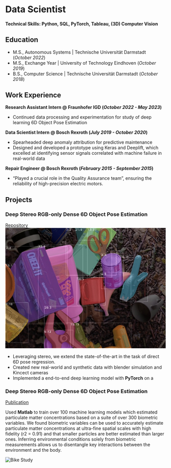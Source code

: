 # Data Scientist

#### Technical Skills: Python, SQL, PyTorch, Tableau, (3D) Computer Vision

## Education
- M.S., Autonomous Systems | Technische Universität Darmstadt (_October 2022_)
- M.S., Exchange Year | University of Technology Eindhoven (_October 2019_)
- B.S., Computer Science | Technische Universität Darmstadt (_October 2018_)

## Work Experience
**Research Assistant Intern @ Fraunhofer IGD (_October 2022 - May 2023_)**
- Continued data processing and experimentation for study of deep learning 6D Object Pose Estimation

**Data Scientist Intern @ Bosch Rexroth (_July 2019 - October 2020_)**
- Spearheaded deep anomaly attribution for predictive maintenance
- Designed and developed a prototype using Keras and Deeplift,
which excelled at identifying sensor signals correlated with machine failure in real-world data

**Repair Engineer @ Bosch Rexroth (_February 2015 - September 2015_)**
- “Played a crucial role in the Quality Assurance team”, ensuring the reliability of high-precision electric motors.

## Projects

### Deep Stereo RGB-only Dense 6D Object Pose Estimation
[Repository](https://github.com/janemrich/denstereo2)
![Pose Estimation](/assets/img/render_bboxes.jpg)
- Leveraging stereo, we extend the state-of-the-art in the task of direct 6D pose regression.
- Created new real-world and synthetic data with blender simulation and Kincect cameras
- Implemented a end-to-end deep learning model with **PyTorch** on a 


### Deep Stereo RGB-only Dense 6D Object Pose Estimation
[Publication](https://www.mdpi.com/1424-8220/22/11/4240)

Used **Matlab** to train over 100 machine learning models which estimated particulate matter concentrations based on a suite of over 300 biometric variables. We found biometric variables can be used to accurately estimate particulate matter concentrations at ultra-fine spatial scales with high fidelity (r2 = 0.91) and that smaller particles are better estimated than larger ones. Inferring environmental conditions solely from biometric measurements allows us to disentangle key interactions between the environment and the body.

![Bike Study](/assets/img/bike_study.jpeg)
